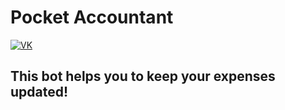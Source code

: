# Pocket Accountant

[![VK](https://www.google.com/url?sa=i&url=https%3A%2F%2Fgithub.com%2FVKCOM%3Flanguage%3Djavascript&psig=AOvVaw03ZTi4TQdjHMwdpC5gwzmp&ust=1586455296460000&source=images&cd=vfe&ved=0CAIQjRxqFwoTCNigh9e02egCFQAAAAAdAAAAABAD)](https://vk.com/k_tigran)

## This bot helps you to keep your expenses updated!
